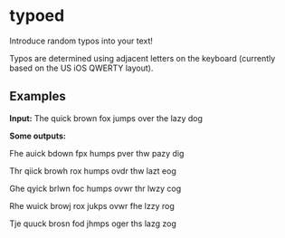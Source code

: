 # typoed

Introduce random typos into your text!

Typos are determined using adjacent letters on the keyboard (currently based on the US iOS QWERTY layout).

## Examples

**Input:** The quick brown fox jumps over the lazy dog

**Some outputs:**

Fhe auick bdown fpx humps pver thw pazy dig

Thr qiick browh rox humps ovdr thw lazt eog

Ghe qyick brlwn foc humps ovwr thr lwzy cog

Rhe wuick browj rox jukps ovwr fhe lzzy rog

Tje quuck brosn fod jhmps oger ths lazg zog
